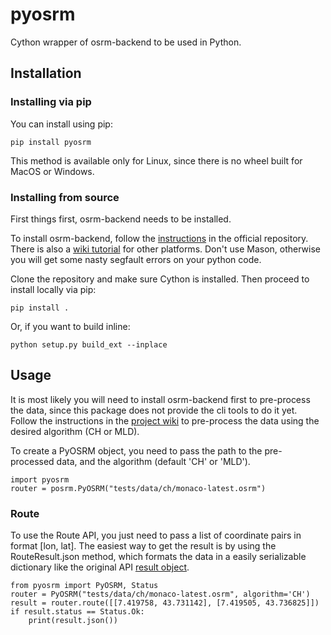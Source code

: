 # pyosrm
Cython wrapper of osrm-backend to be used in Python.

## Installation
### Installing via pip

You can install using pip:

```
pip install pyosrm
```
This method is available only for Linux, since there is no wheel built for MacOS or Windows.
### Installing from source
First things first, osrm-backend needs to be installed.

To install osrm-backend, follow the [instructions](https://github.com/Project-OSRM/osrm-backend#building-from-source) in the official repository. There is also a [wiki tutorial](https://github.com/Project-OSRM/osrm-backend/wiki/Building-OSRM) for other platforms. Don't use Mason, otherwise you will get some nasty segfault errors on your python code.

Clone the repository and make sure Cython is installed. Then proceed to install locally via pip:
```
pip install .
```
Or, if you want to build inline:
```
python setup.py build_ext --inplace
```

## Usage
It is most likely you will need to install osrm-backend first to pre-process the data, since this package does not provide the cli tools to do it yet. Follow the instructions in the [project wiki](https://github.com/Project-OSRM/osrm-backend/wiki/Running-OSRM#quickstart) to pre-process the data using the desired algorithm (CH or MLD).

To create a PyOSRM object, you need to pass the path to the pre-processed data, and the algorithm (default 'CH' or 'MLD').
```
import pyosrm
router = posrm.PyOSRM("tests/data/ch/monaco-latest.osrm")
```
### Route
To use the Route API, you just need to pass a list of coordinate pairs in format [lon, lat]. The easiest way to get the result is by using the RouteResult.json method, which formats the data in a easily serializable dictionary like the original API [result object](http://project-osrm.org/docs/v5.22.0/api/?language=cURL#result-objects).
```
from pyosrm import PyOSRM, Status
router = PyOSRM("tests/data/ch/monaco-latest.osrm", algorithm='CH')
result = router.route([[7.419758, 43.731142], [7.419505, 43.736825]])
if result.status == Status.Ok:
    print(result.json())
```
